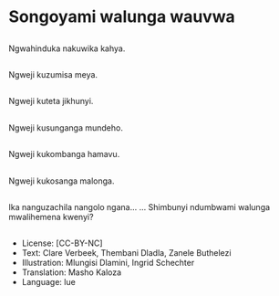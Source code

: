 # Songoyami walunga wauvwa

##
Ngwahinduka nakuwika kahya.

##
Ngweji kuzumisa meya.

##
Ngweji kuteta jikhunyi.

##
Ngweji kusunganga mundeho.

##
Ngweji kukombanga hamavu.

##
Ngweji kukosanga malonga.

##
Ika nanguzachila nangolo ngana... ... Shimbunyi ndumbwami walunga mwalihemena kwenyi?

##
* License: [CC-BY-NC]
* Text: Clare Verbeek, Thembani Dladla, Zanele Buthelezi
* Illustration: Mlungisi Dlamini, Ingrid Schechter
* Translation: Masho Kaloza
* Language: lue
